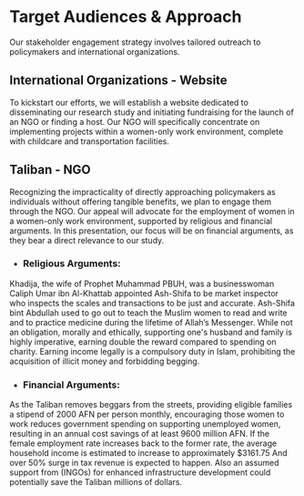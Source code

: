 # Target Audiences & Approach
Our stakeholder engagement strategy involves tailored outreach to policymakers and international organizations.

## International Organizations - Website
To kickstart our efforts, we will establish a website dedicated to disseminating our research study and initiating fundraising for the launch of an NGO or finding a host. Our NGO will specifically concentrate on implementing projects within a women-only work environment, complete with childcare and transportation facilities.

## Taliban - NGO
Recognizing the impracticality of directly approaching policymakers as individuals without offering tangible benefits, we plan to engage them through the NGO. Our appeal will advocate for the employment of women in a women-only work environment, supported by religious and financial arguments. In this presentation, our focus will be on financial arguments, as they bear a direct relevance to our study.
- ### Religious Arguments:
Khadija, the wife of Prophet Muhammad PBUH, was a businesswoman
Caliph Umar ibn Al-Khattab appointed Ash-Shifa to be market inspector who inspects the scales and transactions to be just and accurate. 
Ash-Shifa bint Abdullah used to go out to teach the Muslim women to read and write and to practice medicine during the lifetime of Allah’s Messenger.
While not an obligation, morally and ethically, supporting one's husband and family is highly imperative, earning double the reward compared to spending on charity.
Earning income legally is a compulsory duty in Islam, prohibiting the acquisition of illicit money and forbidding begging.

- ### Financial Arguments:
As the Taliban removes beggars from the streets, providing eligible families a stipend of 2000 AFN per person monthly, encouraging those women to work reduces government spending on supporting unemployed women, resulting in an annual cost savings of at least 9600 million AFN.
If the female employment rate increases back to the former rate, the average household income is estimated to increase to approximately $3161.75
And over 50% surge in tax revenue is expected to happen.
Also an assumed support from (INGOs) for enhanced infrastructure development could potentially save the Taliban millions of dollars.
